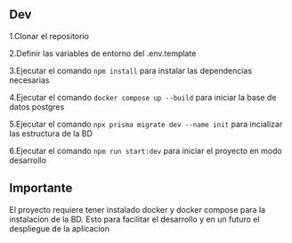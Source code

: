 ## Dev

1.Clonar el repositorio

2.Definir las variables de entorno del .env.template

3.Ejecutar el comando `npm install` para instalar las dependencias necesarias

4.Ejecutar el comando `docker compose up --build` para iniciar la base de datos postgres

5.Ejecutar el comando `npx prisma migrate dev --name init` para incializar las estructura de la BD

6.Ejecutar el comando `npm run start:dev` para iniciar el proyecto en modo desarrollo

## Importante

El proyecto requiere tener instalado docker y docker compose para la instalacion de la BD. Esto para facilitar el desarrollo y en un futuro el despliegue de la aplicacion
